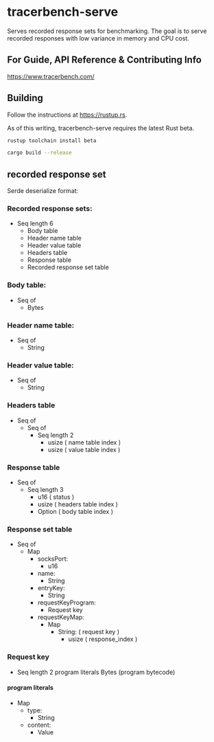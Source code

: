 # tracerbench-serve
Serves recorded response sets for benchmarking. The goal is to serve recorded responses with low variance in memory and CPU cost.

## For Guide, API Reference & Contributing Info
https://www.tracerbench.com/

## Building

Follow the instructions at https://rustup.rs.

As of this writing, tracerbench-serve requires the latest Rust beta.

```sh
rustup toolchain install beta
```

```sh
cargo build --release
```

## recorded response set

Serde deserialize format:

### Recorded response sets:

- Seq length 6
  - Body table
  - Header name table
  - Header value table
  - Headers table
  - Response table
  - Recorded response set table

### Body table:

- Seq of
  - Bytes

### Header name table:

- Seq of
  - String

### Header value table:

- Seq of
  - String

### Headers table

- Seq of
  - Seq of
    - Seq length 2
      - usize ( name table index )
      - usize ( value table index )

### Response table

- Seq of
  - Seq length 3
    - u16 ( status )
    - usize ( headers table index )
    - Option<usize> ( body table index )

### Response set table

- Seq of
  - Map
    - socksPort:
      - u16
    - name:
      - String
    - entryKey:
      - String
    - requestKeyProgram:
      - Request key
    - requestKeyMap:
      - Map
        - String: ( request key )
          - usize ( response_index )

### Request key

- Seq length 2
  program literals
  Bytes (program bytecode)

#### program literals

- Map
  - type:
    - String
  - content:
    - Value
